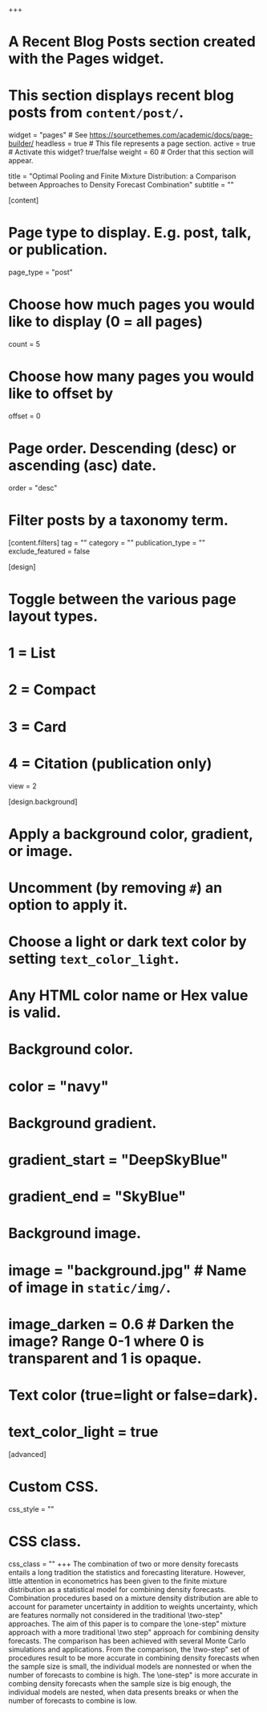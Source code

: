 +++
# A Recent Blog Posts section created with the Pages widget.
# This section displays recent blog posts from `content/post/`.

widget = "pages"  # See https://sourcethemes.com/academic/docs/page-builder/
headless = true  # This file represents a page section.
active = true  # Activate this widget? true/false
weight = 60  # Order that this section will appear.

title = "Optimal Pooling and Finite Mixture Distribution: a
Comparison between Approaches to Density Forecast
Combination"
subtitle = ""

[content]
  # Page type to display. E.g. post, talk, or publication.
  page_type = "post"
  
  # Choose how much pages you would like to display (0 = all pages)
  count = 5
  
  # Choose how many pages you would like to offset by
  offset = 0

  # Page order. Descending (desc) or ascending (asc) date.
  order = "desc"

  # Filter posts by a taxonomy term.
  [content.filters]
    tag = ""
    category = ""
    publication_type = ""
    exclude_featured = false
  
[design]
  # Toggle between the various page layout types.
  #   1 = List
  #   2 = Compact
  #   3 = Card
  #   4 = Citation (publication only)
  view = 2
  
[design.background]
  # Apply a background color, gradient, or image.
  #   Uncomment (by removing `#`) an option to apply it.
  #   Choose a light or dark text color by setting `text_color_light`.
  #   Any HTML color name or Hex value is valid.
  
  # Background color.
  # color = "navy"
  
  # Background gradient.
  # gradient_start = "DeepSkyBlue"
  # gradient_end = "SkyBlue"
  
  # Background image.
  # image = "background.jpg"  # Name of image in `static/img/`.
  # image_darken = 0.6  # Darken the image? Range 0-1 where 0 is transparent and 1 is opaque.

  # Text color (true=light or false=dark).
  # text_color_light = true  
  
[advanced]
 # Custom CSS. 
 css_style = ""
 
 # CSS class.
 css_class = ""
+++
The combination of two or more density forecasts entails a long tradition the
statistics and forecasting literature. However, little attention in econometrics has
been given to the finite mixture distribution as a statistical model for combining
density forecasts. Combination procedures based on a mixture density distribution
are able to account for parameter uncertainty in addition to weights uncertainty,
which are features normally not considered in the traditional \two-step" approaches.
The aim of this paper is to compare the \one-step" mixture approach with a more
traditional \two step" approach for combining density forecasts. The comparison
has been achieved with several Monte Carlo simulations and applications. From
the comparison, the \two-step" set of procedures result to be more accurate in
combining density forecasts when the sample size is small, the individual models
are nonnested or when the number of forecasts to combine is high. The \one-step"
is more accurate in combing density forecasts when the sample size is big enough,
the individual models are nested, when data presents breaks or when the number of
forecasts to combine is low.
